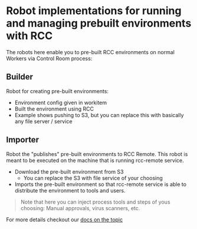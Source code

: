 # Robot implementations for running and managing prebuilt environments with RCC

The robots here enable you to pre-built RCC environments on normal Workers via Control Room process:

## Builder

Robot for creating pre-built environments:
* Environment config given in workitem
* Built the environment using RCC
* Example shows pushing to S3, but you can replace this with basically any file server / service


## Importer
Robot the "publishes" pre-built environments to RCC Remote.
This robot is meant to be executed on the machine that is running rcc-remote service.

* Download the pre-built environment from S3
  * You can replace the S3 with file service of your choosing
* Imports the pre-built environment so that rcc-remote service is able to distribute the environment to tools and users.

> Note that here you can inject process tools and steps of yous choosing:
Manual approvals, virus scanners, etc.

For more details checkout our [docs on the topic](https://robocorp.com/docs/rcc/pre-built-environments)
